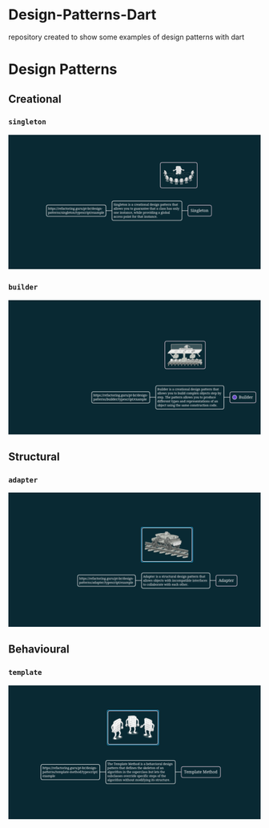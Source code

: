 # Design-Patterns-Dart
repository created to show some examples of design patterns with dart

# Design Patterns

## Creational
### `singleton`
![](/public/singleton.png)

### `builder`
![](/public/builder.png)

## Structural
### `adapter`
![](/public/adapter.png)



## Behavioural
### `template`
![](/public/template.png)